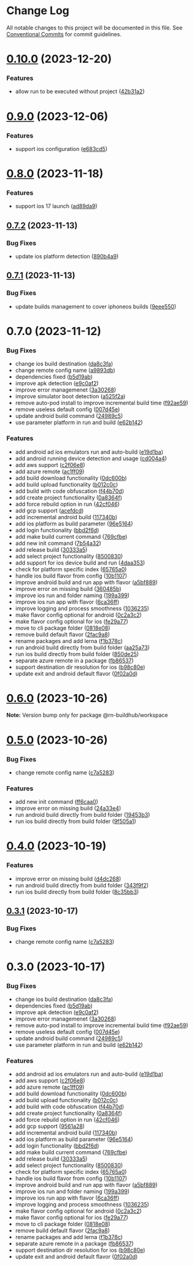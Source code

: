 # Change Log

All notable changes to this project will be documented in this file.
See [Conventional Commits](https://conventionalcommits.org) for commit guidelines.

# [0.10.0](https://github.com/xtreamsrl/react-native-build-hub/compare/v0.9.0...v0.10.0) (2023-12-20)


### Features

* allow run to be executed without project ([42b31a2](https://github.com/xtreamsrl/react-native-build-hub/commit/42b31a24c16bd0d119f20c89332c31749d98b8ec))





# [0.9.0](https://github.com/xtreamsrl/react-native-build-hub/compare/v0.8.0...v0.9.0) (2023-12-06)


### Features

* support ios configuration ([e683cd5](https://github.com/xtreamsrl/react-native-build-hub/commit/e683cd5e51330d475db2e68ab62623c10c87d93c))





# [0.8.0](https://github.com/xtreamsrl/react-native-build-hub/compare/v0.7.2...v0.8.0) (2023-11-18)


### Features

* support ios 17 launch ([ad89da9](https://github.com/xtreamsrl/react-native-build-hub/commit/ad89da993b4f64b43dc3bb603d0eb9be3633fdb5))





## [0.7.2](https://github.com/xtreamsrl/react-native-build-hub/compare/v0.7.1...v0.7.2) (2023-11-13)


### Bug Fixes

* update ios platform detection ([890b4a9](https://github.com/xtreamsrl/react-native-build-hub/commit/890b4a9393d06fcf6af47b4b876d68e741249257))





## [0.7.1](https://github.com/xtreamsrl/react-native-build-hub/compare/v0.7.0...v0.7.1) (2023-11-13)


### Bug Fixes

* update builds management to cover iphoneos builds ([9eee550](https://github.com/xtreamsrl/react-native-build-hub/commit/9eee550672df3c33d3e72505a5696c602f7ac19d))





# 0.7.0 (2023-11-12)


### Bug Fixes

* change ios build destination ([da8c3fa](https://github.com/xtreamsrl/react-native-build-hub/commit/da8c3fa87cf00599f6f5c2d7abe6fc4f758bee79))
* change remote config name ([a9893db](https://github.com/xtreamsrl/react-native-build-hub/commit/a9893db54d2671e70c71dc21b2dfefee303c1883))
* dependencies fixed ([b5d19ab](https://github.com/xtreamsrl/react-native-build-hub/commit/b5d19ab123155a8dda88f37798a7ce772b9d3191))
* improve apk detection ([e9c0af2](https://github.com/xtreamsrl/react-native-build-hub/commit/e9c0af2ffee15bff9993028769a84d817939ae53))
* improve error managemenet ([3a30268](https://github.com/xtreamsrl/react-native-build-hub/commit/3a30268c359e39984e54f7e8a76da4e2bc472d76))
* improve simulator boot detection ([a525f2a](https://github.com/xtreamsrl/react-native-build-hub/commit/a525f2a0ec6761070355c8fe07013ff6a97b9812))
* remove auto-pod install to improve incremental build time ([f92ae59](https://github.com/xtreamsrl/react-native-build-hub/commit/f92ae5980dc01ed2284acc09c154deb961458d3e))
* remove useless default config ([007d45e](https://github.com/xtreamsrl/react-native-build-hub/commit/007d45e5ab91adb42803112c1d031bde04169585))
* update android build command ([24989c5](https://github.com/xtreamsrl/react-native-build-hub/commit/24989c54b362e636fde6f24b6642a08b6ed8aa20))
* use parameter platform in run and build ([e62b142](https://github.com/xtreamsrl/react-native-build-hub/commit/e62b1426ed17b05992c8e871bc39f930a86cdec8))


### Features

* add android ad ios emulators run and auto-build ([e19d1ba](https://github.com/xtreamsrl/react-native-build-hub/commit/e19d1bad18d1eacca8f8f01134d44b34b6420710))
* add android running device detection and usage ([cd004a4](https://github.com/xtreamsrl/react-native-build-hub/commit/cd004a41f3de168a65c5b9faf8a84fcd6d4352fa))
* add aws support ([c2f06e8](https://github.com/xtreamsrl/react-native-build-hub/commit/c2f06e816dea74e9194d9d9f85e6f02884807ca0))
* add azure remote ([ac1ff09](https://github.com/xtreamsrl/react-native-build-hub/commit/ac1ff09109ed164df2f99c8715d6b5d17950ed73))
* add build download functionality ([0dc600b](https://github.com/xtreamsrl/react-native-build-hub/commit/0dc600ba3de81b5f5587cad10def60a41963081b))
* add build upload functionality ([b012c0c](https://github.com/xtreamsrl/react-native-build-hub/commit/b012c0c53a6d44d338f7e9c0c9ea7eeee6428445))
* add build with code obfuscation ([f44b70d](https://github.com/xtreamsrl/react-native-build-hub/commit/f44b70d5f266f76ecab7ef3159dce1f779317293))
* add create project functionality ([0a8364f](https://github.com/xtreamsrl/react-native-build-hub/commit/0a8364f40a1ad181e07422867e3f544b4bc0375b))
* add force rebuild option in run ([42cf046](https://github.com/xtreamsrl/react-native-build-hub/commit/42cf046fa4bc1b1eab1fdfb9c6a798a94b9d418e))
* add gcp support ([acefdcd](https://github.com/xtreamsrl/react-native-build-hub/commit/acefdcd25b01e78fccf0525b26f3287b6b362d2b))
* add incremental android build ([117340b](https://github.com/xtreamsrl/react-native-build-hub/commit/117340b41e60dc252499dbe6417f98f4d56e56e2))
* add ios platform as build parameter ([96e5164](https://github.com/xtreamsrl/react-native-build-hub/commit/96e51648801bdd68c16e46ec54947f6af1c58a2d))
* add login functionality ([bbd2f6d](https://github.com/xtreamsrl/react-native-build-hub/commit/bbd2f6d21bf9990ccf811835b4457c947a83d83c))
* add make build current command ([769cfbe](https://github.com/xtreamsrl/react-native-build-hub/commit/769cfbe69d551e8f5f005b5c51dd595e75ed7fc8))
* add new init command ([7b54a32](https://github.com/xtreamsrl/react-native-build-hub/commit/7b54a321a1447907fc697a73958205e7cbc3e24b))
* add release build ([30333a5](https://github.com/xtreamsrl/react-native-build-hub/commit/30333a5646377627c2b927f113f6be72d870aa6c))
* add select project functionality ([8500830](https://github.com/xtreamsrl/react-native-build-hub/commit/85008301a142db8dec4f0369913b4a2f983937ef))
* add support for ios device build and run ([4daa353](https://github.com/xtreamsrl/react-native-build-hub/commit/4daa35312a63d90378334e8770f625a288d42a0e))
* check for platform specific index ([65765a0](https://github.com/xtreamsrl/react-native-build-hub/commit/65765a08fc734a6ade01e56b7dec9e2c54750f14))
* handle ios build flavor from config ([10b1107](https://github.com/xtreamsrl/react-native-build-hub/commit/10b1107e3cf566988eae437a7ddbcbbde5e4dc17))
* improve android build and run app with flavor ([a5bf889](https://github.com/xtreamsrl/react-native-build-hub/commit/a5bf889bdc4babb588a63828b8fd91e072430e95))
* improve error on missing build ([360485b](https://github.com/xtreamsrl/react-native-build-hub/commit/360485ba74c7b0291278ef91c024b3b1be63565b))
* improve ios run and folder naming ([199a399](https://github.com/xtreamsrl/react-native-build-hub/commit/199a3991dd528b84b26e3bb4af0e40a85890f5ac))
* improve ios run app with flavor ([6ca36ff](https://github.com/xtreamsrl/react-native-build-hub/commit/6ca36ffe31052907c9f29318371eff605577c9be))
* improve logging and process smoothness ([1036235](https://github.com/xtreamsrl/react-native-build-hub/commit/10362356afd5de3ff371c37cb083b359c02d1e0f))
* make flavor config optional for android ([0c2a3c2](https://github.com/xtreamsrl/react-native-build-hub/commit/0c2a3c29e482926db52560e638ecbfbc9b3047be))
* make flavor config optional for ios ([fe29a77](https://github.com/xtreamsrl/react-native-build-hub/commit/fe29a77076594910c2269e5ee62c3feea007f13e))
* move to cli package folder ([0818e08](https://github.com/xtreamsrl/react-native-build-hub/commit/0818e0821eab12de59ddc583925672d81ea2b337))
* remove build default flavor ([2fac9a8](https://github.com/xtreamsrl/react-native-build-hub/commit/2fac9a8687785d875bd2d125a926e237d087e50d))
* rename packages and add lerna ([f1b378c](https://github.com/xtreamsrl/react-native-build-hub/commit/f1b378c5c2dbdf27649779c15748281f3853ce21))
* run android build directly from build folder ([aa25a73](https://github.com/xtreamsrl/react-native-build-hub/commit/aa25a7343c41a558950afea2dd59ef5994e68f61))
* run ios build directly from build folder ([850de25](https://github.com/xtreamsrl/react-native-build-hub/commit/850de2524ff7064f72da18dd52651969a2b02c26))
* separate azure remote in a package ([fb86537](https://github.com/xtreamsrl/react-native-build-hub/commit/fb86537aa33c6eeccc6c10818570d5a657eb0ab2))
* support destination dir resolution for ios ([b98c80e](https://github.com/xtreamsrl/react-native-build-hub/commit/b98c80ee2668a72e580c74404061c3fd5c2ff9e0))
* update exit and android default flavor ([0f02a0d](https://github.com/xtreamsrl/react-native-build-hub/commit/0f02a0d29abc2dcdeeacdac14705f5c0c538395d))





# [0.6.0](https://github.com/xtreamsrl/react-native-build-hub/compare/v0.5.0...v0.6.0) (2023-10-26)

**Note:** Version bump only for package @rn-buildhub/workspace





# [0.5.0](https://github.com/xtreamsrl/react-native-build-hub/compare/v0.3.0...v0.5.0) (2023-10-26)


### Bug Fixes

* change remote config name ([c7a5283](https://github.com/xtreamsrl/react-native-build-hub/commit/c7a52832799f2be024825780f4b7effcc4e2ebca))


### Features

* add new init command ([ff6caa0](https://github.com/xtreamsrl/react-native-build-hub/commit/ff6caa045979b56b0a3b6e2a730302b8306651cc))
* improve error on missing build ([24a33e4](https://github.com/xtreamsrl/react-native-build-hub/commit/24a33e4e4458321a46d5ea6fc77cd0fae32d602f))
* run android build directly from build folder ([19453b3](https://github.com/xtreamsrl/react-native-build-hub/commit/19453b319343d5c20ecf346dd72be97f41ed952b))
* run ios build directly from build folder ([9f505a1](https://github.com/xtreamsrl/react-native-build-hub/commit/9f505a12198cdf3c57a24901678cf78cc2773e10))





# [0.4.0](https://github.com/xtreamsrl/react-native-build-hub/compare/v0.3.1...v0.4.0) (2023-10-19)


### Features

* improve error on missing build ([d4dc268](https://github.com/xtreamsrl/react-native-build-hub/commit/d4dc268a4f57e71c04644f2f81d659d000193979))
* run android build directly from build folder ([343f9f2](https://github.com/xtreamsrl/react-native-build-hub/commit/343f9f214da767c4e00e5f8bf08b6ec56b3391e7))
* run ios build directly from build folder ([8c35bb3](https://github.com/xtreamsrl/react-native-build-hub/commit/8c35bb3a83336276a820835883eeef2423e1cfb9))





## [0.3.1](https://github.com/xtreamsrl/react-native-build-hub/compare/v0.3.0...v0.3.1) (2023-10-17)


### Bug Fixes

* change remote config name ([c7a5283](https://github.com/xtreamsrl/react-native-build-hub/commit/c7a52832799f2be024825780f4b7effcc4e2ebca))





# 0.3.0 (2023-10-17)


### Bug Fixes

* change ios build destination ([da8c3fa](https://github.com/xtreamsrl/react-native-build-hub/commit/da8c3fa87cf00599f6f5c2d7abe6fc4f758bee79))
* dependencies fixed ([b5d19ab](https://github.com/xtreamsrl/react-native-build-hub/commit/b5d19ab123155a8dda88f37798a7ce772b9d3191))
* improve apk detection ([e9c0af2](https://github.com/xtreamsrl/react-native-build-hub/commit/e9c0af2ffee15bff9993028769a84d817939ae53))
* improve error managemenet ([3a30268](https://github.com/xtreamsrl/react-native-build-hub/commit/3a30268c359e39984e54f7e8a76da4e2bc472d76))
* remove auto-pod install to improve incremental build time ([f92ae59](https://github.com/xtreamsrl/react-native-build-hub/commit/f92ae5980dc01ed2284acc09c154deb961458d3e))
* remove useless default config ([007d45e](https://github.com/xtreamsrl/react-native-build-hub/commit/007d45e5ab91adb42803112c1d031bde04169585))
* update android build command ([24989c5](https://github.com/xtreamsrl/react-native-build-hub/commit/24989c54b362e636fde6f24b6642a08b6ed8aa20))
* use parameter platform in run and build ([e62b142](https://github.com/xtreamsrl/react-native-build-hub/commit/e62b1426ed17b05992c8e871bc39f930a86cdec8))


### Features

* add android ad ios emulators run and auto-build ([e19d1ba](https://github.com/xtreamsrl/react-native-build-hub/commit/e19d1bad18d1eacca8f8f01134d44b34b6420710))
* add aws support ([c2f06e8](https://github.com/xtreamsrl/react-native-build-hub/commit/c2f06e816dea74e9194d9d9f85e6f02884807ca0))
* add azure remote ([ac1ff09](https://github.com/xtreamsrl/react-native-build-hub/commit/ac1ff09109ed164df2f99c8715d6b5d17950ed73))
* add build download functionality ([0dc600b](https://github.com/xtreamsrl/react-native-build-hub/commit/0dc600ba3de81b5f5587cad10def60a41963081b))
* add build upload functionality ([b012c0c](https://github.com/xtreamsrl/react-native-build-hub/commit/b012c0c53a6d44d338f7e9c0c9ea7eeee6428445))
* add build with code obfuscation ([f44b70d](https://github.com/xtreamsrl/react-native-build-hub/commit/f44b70d5f266f76ecab7ef3159dce1f779317293))
* add create project functionality ([0a8364f](https://github.com/xtreamsrl/react-native-build-hub/commit/0a8364f40a1ad181e07422867e3f544b4bc0375b))
* add force rebuild option in run ([42cf046](https://github.com/xtreamsrl/react-native-build-hub/commit/42cf046fa4bc1b1eab1fdfb9c6a798a94b9d418e))
* add gcp support ([9561a28](https://github.com/xtreamsrl/react-native-build-hub/commit/9561a280493301dfa2f31ca86e2967329beb0e5a))
* add incremental android build ([117340b](https://github.com/xtreamsrl/react-native-build-hub/commit/117340b41e60dc252499dbe6417f98f4d56e56e2))
* add ios platform as build parameter ([96e5164](https://github.com/xtreamsrl/react-native-build-hub/commit/96e51648801bdd68c16e46ec54947f6af1c58a2d))
* add login functionality ([bbd2f6d](https://github.com/xtreamsrl/react-native-build-hub/commit/bbd2f6d21bf9990ccf811835b4457c947a83d83c))
* add make build current command ([769cfbe](https://github.com/xtreamsrl/react-native-build-hub/commit/769cfbe69d551e8f5f005b5c51dd595e75ed7fc8))
* add release build ([30333a5](https://github.com/xtreamsrl/react-native-build-hub/commit/30333a5646377627c2b927f113f6be72d870aa6c))
* add select project functionality ([8500830](https://github.com/xtreamsrl/react-native-build-hub/commit/85008301a142db8dec4f0369913b4a2f983937ef))
* check for platform specific index ([65765a0](https://github.com/xtreamsrl/react-native-build-hub/commit/65765a08fc734a6ade01e56b7dec9e2c54750f14))
* handle ios build flavor from config ([10b1107](https://github.com/xtreamsrl/react-native-build-hub/commit/10b1107e3cf566988eae437a7ddbcbbde5e4dc17))
* improve android build and run app with flavor ([a5bf889](https://github.com/xtreamsrl/react-native-build-hub/commit/a5bf889bdc4babb588a63828b8fd91e072430e95))
* improve ios run and folder naming ([199a399](https://github.com/xtreamsrl/react-native-build-hub/commit/199a3991dd528b84b26e3bb4af0e40a85890f5ac))
* improve ios run app with flavor ([6ca36ff](https://github.com/xtreamsrl/react-native-build-hub/commit/6ca36ffe31052907c9f29318371eff605577c9be))
* improve logging and process smoothness ([1036235](https://github.com/xtreamsrl/react-native-build-hub/commit/10362356afd5de3ff371c37cb083b359c02d1e0f))
* make flavor config optional for android ([0c2a3c2](https://github.com/xtreamsrl/react-native-build-hub/commit/0c2a3c29e482926db52560e638ecbfbc9b3047be))
* make flavor config optional for ios ([fe29a77](https://github.com/xtreamsrl/react-native-build-hub/commit/fe29a77076594910c2269e5ee62c3feea007f13e))
* move to cli package folder ([0818e08](https://github.com/xtreamsrl/react-native-build-hub/commit/0818e0821eab12de59ddc583925672d81ea2b337))
* remove build default flavor ([2fac9a8](https://github.com/xtreamsrl/react-native-build-hub/commit/2fac9a8687785d875bd2d125a926e237d087e50d))
* rename packages and add lerna ([f1b378c](https://github.com/xtreamsrl/react-native-build-hub/commit/f1b378c5c2dbdf27649779c15748281f3853ce21))
* separate azure remote in a package ([fb86537](https://github.com/xtreamsrl/react-native-build-hub/commit/fb86537aa33c6eeccc6c10818570d5a657eb0ab2))
* support destination dir resolution for ios ([b98c80e](https://github.com/xtreamsrl/react-native-build-hub/commit/b98c80ee2668a72e580c74404061c3fd5c2ff9e0))
* update exit and android default flavor ([0f02a0d](https://github.com/xtreamsrl/react-native-build-hub/commit/0f02a0d29abc2dcdeeacdac14705f5c0c538395d))
